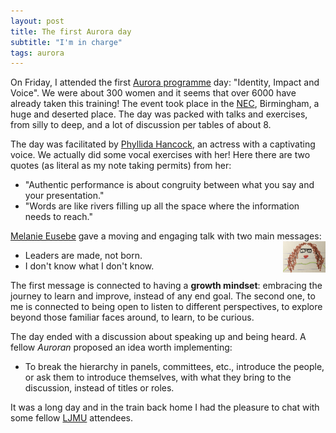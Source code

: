 ```yaml
---
layout: post
title: The first Aurora day
subtitle: "I'm in charge"
tags: aurora
---
```


On Friday, I attended the first [Aurora programme](https://www.advance-he.ac.uk/programmes-events/aurora) day: "Identity, Impact and Voice". We were about 300 women and it seems that over 6000 have already taken this training! The event took place in the [NEC](https://www.thenec.co.uk/), Birmingham, a huge and deserted place. The day was packed with talks and exercises, from silly to deep, and a lot of discussion per tables of about 8.

The day was facilitated by [Phyllida Hancock](https://www.heacademy.ac.uk/person/phyllida-hancock), an actress with a captivating voice. We actually did some vocal exercises with her! Here there are two quotes (as literal as my note taking permits) from her:
* "Authentic performance is about congruity between what you say and your presentation."
* "Words are like rivers filling up all the space where the information needs to reach."

[Melanie Eusebe](https://www.melanieeusebe.com/) gave a moving and engaging talk with two main messages:
<img src="../img/doodle_me.jpg" alt="A doodle of Melanie Eusebe"  style="float: right;height:50px;">
* Leaders are made, not born.
* I don't know what I don't know.

The first message is connected to having a **growth mindset**: embracing the journey to learn and improve, instead of any end goal. The second one, to me is connected to being open to listen to different perspectives, to explore beyond those familiar faces around, to learn, to be curious.

The day ended with a discussion about speaking up and being heard. A fellow *Auroran* proposed an idea worth implementing:
* To break the hierarchy in panels, committees, etc., introduce the people, or ask them to introduce themselves, with what they bring to the discussion, instead of titles or roles.

It was a long day and in the train back home I had the pleasure to chat with some fellow [LJMU](https://www.ljmu.ac.uk/) attendees.